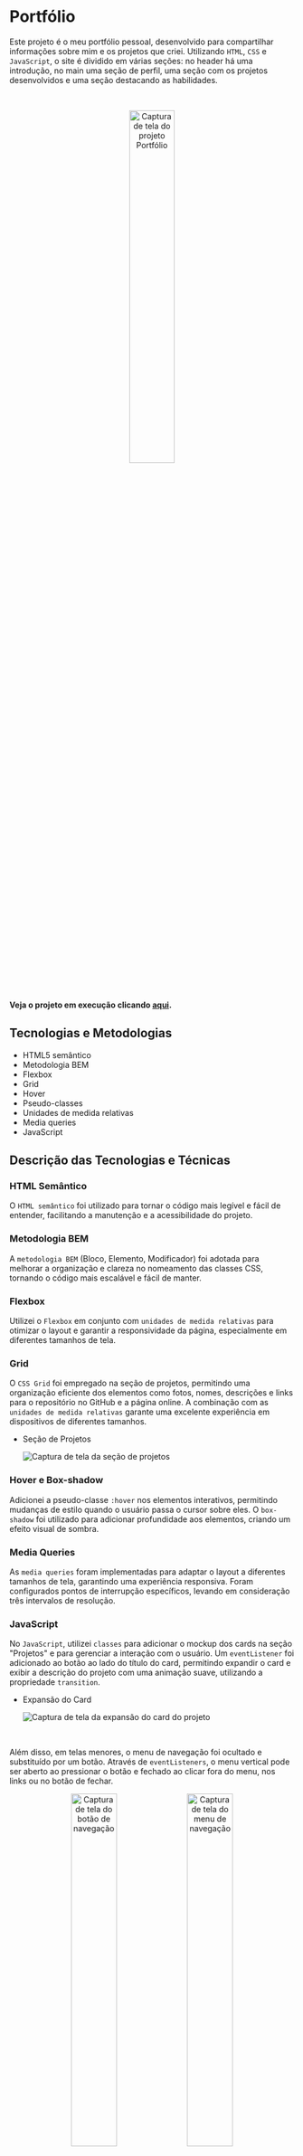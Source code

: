# Portfólio

Este projeto é o meu portfólio pessoal, desenvolvido para compartilhar informações sobre mim e os projetos que criei. Utilizando `HTML`, `CSS` e `JavaScript`, o site é dividido em várias seções: no header há uma introdução, no main uma seção de perfil, uma seção com os projetos desenvolvidos e uma seção destacando as habilidades.

<br>

<p align="center"><img src="./images/page_screenshot.png" alt="Captura de tela do projeto Portfólio" width="40%"></p>

**Veja o projeto em execução clicando [aqui](https://vinimello90.github.io/portfolio/).**

## Tecnologias e Metodologias

- HTML5 semântico
- Metodologia BEM
- Flexbox
- Grid
- Hover
- Pseudo-classes
- Unidades de medida relativas
- Media queries
- JavaScript

## Descrição das Tecnologias e Técnicas

### HTML Semântico

O `HTML semântico` foi utilizado para tornar o código mais legível e fácil de entender, facilitando a manutenção e a acessibilidade do projeto.

### Metodologia BEM

A `metodologia BEM` (Bloco, Elemento, Modificador) foi adotada para melhorar a organização e clareza no nomeamento das classes CSS, tornando o código mais escalável e fácil de manter.

### Flexbox

Utilizei o `Flexbox` em conjunto com `unidades de medida relativas` para otimizar o layout e garantir a responsividade da página, especialmente em diferentes tamanhos de tela.

### Grid

O `CSS Grid` foi empregado na seção de projetos, permitindo uma organização eficiente dos elementos como fotos, nomes, descrições e links para o repositório no GitHub e a página online. A combinação com as `unidades de medida relativas` garante uma excelente experiência em dispositivos de diferentes tamanhos.

- Seção de Projetos

  <img src="./images/projects-section.png" alt="Captura de tela da seção de projetos">

### Hover e Box-shadow

Adicionei a pseudo-classe `:hover` nos elementos interativos, permitindo mudanças de estilo quando o usuário passa o cursor sobre eles. O `box-shadow` foi utilizado para adicionar profundidade aos elementos, criando um efeito visual de sombra.

### Media Queries

As `media queries` foram implementadas para adaptar o layout a diferentes tamanhos de tela, garantindo uma experiência responsiva. Foram configurados pontos de interrupção específicos, levando em consideração três intervalos de resolução.

### JavaScript

No `JavaScript`, utilizei `classes` para adicionar o mockup dos cards na seção "Projetos" e para gerenciar a interação com o usuário. Um `eventListener` foi adicionado ao botão ao lado do título do card, permitindo expandir o card e exibir a descrição do projeto com uma animação suave, utilizando a propriedade `transition`.

- Expansão do Card

  <img src="./images/project-expansion.png" alt="Captura de tela da expansão do card do projeto">

<br>

Além disso, em telas menores, o menu de navegação foi ocultado e substituído por um botão. Através de `eventListeners`, o menu vertical pode ser aberto ao pressionar o botão e fechado ao clicar fora do menu, nos links ou no botão de fechar.

<p align="center">
    <img src="./images/togglebtn_screenshot.png" alt="Captura de tela do botão de navegação" width="40%"> 
    <img src="./images/menu_screenshot.png" alt="Captura de tela do menu de navegação" width="40%">
</p>

## Planos de Melhoria

- Melhorar o design e layout da página.
- Integrar novas tecnologias, como `React` e frameworks modernos.
- Destacar projetos futuros de maior relevância.
